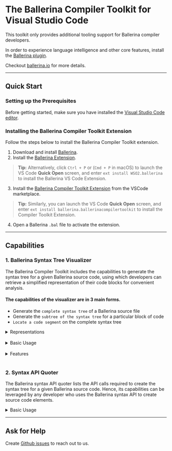 # The Ballerina Compiler Toolkit for Visual Studio Code

This toolkit only provides additional tooling support for Ballerina compiler developers. 

In order to experience language intelligence and other core features, install the [Ballerina plugin](https://marketplace.visualstudio.com/items?itemName=WSO2.ballerina).

Checkout [ballerina.io](https://ballerina.io/) for more details.

---
## Quick Start

### Setting up the Prerequisites

Before getting started, make sure you have installed the [Visual Studio Code editor](https://code.visualstudio.com/download).

### Installing the Ballerina Compiler Toolkit Extension

Follow the steps below to install the Ballerina Compiler Toolkit extension.

1. Download and install [Ballerina](https://ballerina.io/learn/installing-ballerina/setting-up-ballerina/).
2. Install the [Ballerina Extension](https://ballerina.io/learn/tooling-guide/visual-studio-code-extension/quick-start/#installing-the-ballerina-extension). 

  >**Tip:** Alternatively, click `Ctrl + P` or (`Cmd + P` in macOS) to launch the VS Code **Quick Open** screen, and enter `ext install WSO2.ballerina` to install the Ballerina VS Code Extension.

3. Install the [Ballerina Compiler Toolkit Extension](https://marketplace.visualstudio.com/items?itemName=ballerina.ballerinacompilertoolkit) from the VSCode marketplace.

  >**Tip:** Similarly, you can launch the VS Code **Quick Open** screen, and enter `ext install ballerina.ballerinacompilertoolkit` to install the Compiler Toolkit Extension.

4. Open a Ballerina `.bal` file to activate the extension.

---
## Capabilities

### 1. Ballerina Syntax Tree Visualizer
The Ballerina Compiler Toolkit includes the capabilities to generate the syntax tree for a given Ballerina source code, using which developers can retrieve a simplified representation of their code blocks for convenient analysis.

#### The capabilities of the visualizer are in 3 main forms.
* Generate the `complete syntax tree` of a Ballerina source file    
* Generate the `subtree of the syntax tree` for a particular block of code
* `Locate a code segment` on the complete syntax tree

<details>
<summary> Representations </summary>

The syntax tree visualizer has two types of representations: `graphical` and `dropdown`.

<img src="docs/syntax-tree-visualizer/GraphicalTree.jpeg" width="60%" >
<br/> <br/>

<img src="docs/syntax-tree-visualizer/DropdownTree.jpeg" width="60%">
</details>
<br/>
<details>
<summary> Basic Usage </summary>

The command for the `full syntax tree` retrieval can be found on the <strong>Command Palette</strong>.

  >**Tip:** The command palette can be viewed via `Ctrl + Shift + P` or (`Cmd + Shift + P` in macOS).

<img src="docs/syntax-tree-visualizer/CommandPalette.gif" width="60%">
<br/> <br/>

The `sub syntax tree retrieval` and `locate code` options can be found as <strong>Code Actions</strong>.

<img src="docs/syntax-tree-visualizer/CodeActions.gif" width="60%">
</details>
<br/>
<details>
<summary> Features </summary>

The syntax trees rendered through the visualizer have muliple features available in both the graphical and dropdown representations.
<br/>

#### * View `node details`
<img src="docs/syntax-tree-visualizer/NodeDetails.gif" width="70%">
<br/> <br/>

#### * Track `syntax diagnostics`
<img src="docs/syntax-tree-visualizer/Diagnostics.gif" width="70%">
<br/> <br/>

#### * `Locate` the tree node on the text editor
<img src="docs/syntax-tree-visualizer/LocateCode.gif" width="70%">
<br/> <br/>

#### * `Switch to full tree mode` from sub syntax trees and locate trees
<img src="docs/syntax-tree-visualizer/SwitchFullTree.gif" width="70%">
</details>

<br/>

### 2. Syntax API Quoter
The Ballerina syntax API quoter lists the API calls required to create the syntax tree for a given Ballerina source code. Hence, its capabilities can be leveraged by any developer who uses the Ballerina syntax API to create source code elements.

<details>
<summary> Basic Usage </summary>

The command for the syntax API quoter can be found on the Command Palette as well. Executing this command will copy the list of syntax API calls that are required by the Ballerina source code, to the clipboard.

<img src="docs/syntax-api-quoter/CommandPalette.gif" width="60%">
</details>

---
## Ask for Help

Create [Github issues](https://github.com/ballerina-platform/plugin-vscode-compiler-toolkit) to reach out to us.
